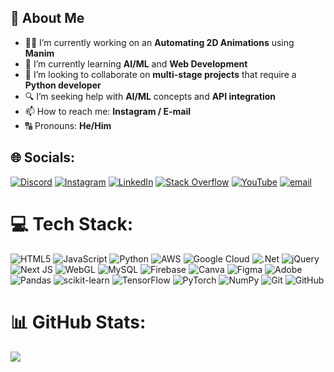 ## 💫 About Me

- 👨‍💻 I’m currently working on an **Automating 2D Animations** using **Manim**
- 🧠 I’m currently learning **AI/ML** and **Web Development**
- 🤝 I’m looking to collaborate on **multi-stage projects** that require a **Python developer**
- 🔍 I’m seeking help with **AI/ML** concepts and **API integration**
- 📫 How to reach me: **Instagram / E-mail**
- 🔠 Pronouns: **He/Him**

## 🌐 Socials:
[![Discord](https://img.shields.io/badge/Discord-%237289DA.svg?logo=discord&logoColor=white)](https://discord.gg/https://discord.gg/jAs4YA6XzH) [![Instagram](https://img.shields.io/badge/Instagram-%23E4405F.svg?logo=Instagram&logoColor=white)](https://instagram.com/@literalkrishu) [![LinkedIn](https://img.shields.io/badge/LinkedIn-%230077B5.svg?logo=linkedin&logoColor=white)](https://linkedin.com/in/sousnigdho-das-b1740b371) [![Stack Overflow](https://img.shields.io/badge/-Stackoverflow-FE7A16?logo=stack-overflow&logoColor=white)](https://stackoverflow.com/users/20320448) [![YouTube](https://img.shields.io/badge/YouTube-%23FF0000.svg?logo=YouTube&logoColor=white)](https://youtube.com/@@literalkrishu) [![email](https://img.shields.io/badge/Email-D14836?logo=gmail&logoColor=white)](mailto:sousnigdhodas@gmail.com) 

# 💻 Tech Stack:
![HTML5](https://img.shields.io/badge/html5-%23E34F26.svg?style=flat&logo=html5&logoColor=white) ![JavaScript](https://img.shields.io/badge/javascript-%23323330.svg?style=flat&logo=javascript&logoColor=%23F7DF1E) ![Python](https://img.shields.io/badge/python-3670A0?style=flat&logo=python&logoColor=ffdd54) ![AWS](https://img.shields.io/badge/AWS-%23FF9900.svg?style=flat&logo=amazon-aws&logoColor=white) ![Google Cloud](https://img.shields.io/badge/GoogleCloud-%234285F4.svg?style=flat&logo=google-cloud&logoColor=white) ![.Net](https://img.shields.io/badge/.NET-5C2D91?style=flat&logo=.net&logoColor=white) ![jQuery](https://img.shields.io/badge/jquery-%230769AD.svg?style=flat&logo=jquery&logoColor=white) ![Next JS](https://img.shields.io/badge/Next-black?style=flat&logo=next.js&logoColor=white) ![WebGL](https://img.shields.io/badge/WebGL-990000?logo=webgl&logoColor=white&style=flat) ![MySQL](https://img.shields.io/badge/mysql-4479A1.svg?style=flat&logo=mysql&logoColor=white) ![Firebase](https://img.shields.io/badge/firebase-a08021?style=flat&logo=firebase&logoColor=ffcd34) ![Canva](https://img.shields.io/badge/Canva-%2300C4CC.svg?style=flat&logo=Canva&logoColor=white) ![Figma](https://img.shields.io/badge/figma-%23F24E1E.svg?style=flat&logo=figma&logoColor=white) ![Adobe](https://img.shields.io/badge/adobe-%23FF0000.svg?style=flat&logo=adobe&logoColor=white) ![Pandas](https://img.shields.io/badge/pandas-%23150458.svg?style=flat&logo=pandas&logoColor=white) ![scikit-learn](https://img.shields.io/badge/scikit--learn-%23F7931E.svg?style=flat&logo=scikit-learn&logoColor=white) ![TensorFlow](https://img.shields.io/badge/TensorFlow-%23FF6F00.svg?style=flat&logo=TensorFlow&logoColor=white) ![PyTorch](https://img.shields.io/badge/PyTorch-%23EE4C2C.svg?style=flat&logo=PyTorch&logoColor=white) ![NumPy](https://img.shields.io/badge/numpy-%23013243.svg?style=flat&logo=numpy&logoColor=white) ![Git](https://img.shields.io/badge/git-%23F05033.svg?style=flat&logo=git&logoColor=white) ![GitHub](https://img.shields.io/badge/github-%23121011.svg?style=flat&logo=github&logoColor=white)
# 📊 GitHub Stats:
![](https://github-readme-stats.vercel.app/api/top-langs/?username=LiteralKrishu&theme=dark&hide_border=false&include_all_commits=false&count_private=false&layout=compact)
